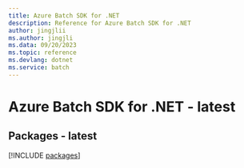 ```yaml
---
title: Azure Batch SDK for .NET
description: Reference for Azure Batch SDK for .NET
author: jingjlii
ms.author: jingjli
ms.data: 09/20/2023
ms.topic: reference
ms.devlang: dotnet
ms.service: batch
---
```

# Azure Batch SDK for .NET - latest
## Packages - latest
[!INCLUDE [packages](batch-index.md)]